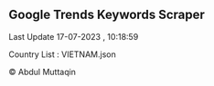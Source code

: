 

## Google Trends Keywords Scraper 
 
Last Update 17-07-2023 , 10:18:59

Country List :
VIETNAM.json



© Abdul Muttaqin 
